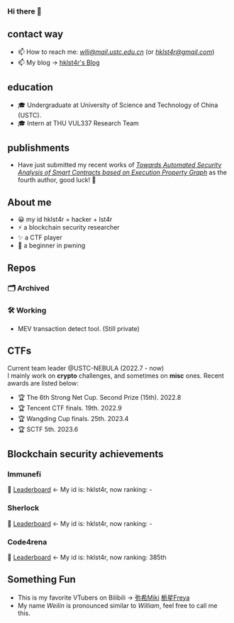 ### Hi there 👋

<!--
**hklst4r/hklst4r** is a ✨ _special_ ✨ repository because its `README.md` (this file) appears on your GitHub profile.

Here are some ideas to get you started:

- 🔭 I’m currently working on ...
- 🌱 I’m currently learning ...
- 👯 I’m looking to collaborate on ...
- 🤔 I’m looking for help with ...
- 💬 Ask me about ...
- 📫 How to reach me: ...
- 😄 Pronouns: ...
- ⚡ Fun fact: ...
-->
<!-- ![github-stats](https://github-readme-stats.vercel.app/api?username=hklst4r&show_icons=true&line_height=25&hide_title=true)
![langs-stats](https://github-readme-stats.vercel.app/api/top-langs/?username=hklst4r&layout=compact)
 -->
## contact way
- 📫 How to reach me: *wlli@mail.ustc.edu.cn* (or *hklst4r@gmail.com*)
- 📫 My blog -> [hklst4r's Blog](https://lstarnana7mi.com)

## education

- 🎓 Undergraduate at University of Science and Technology of China (USTC).
- 🎓 Intern at THU VUL337 Research Team

## publishments

- Have just submitted my recent works of [*Towards Automated Security Analysis of Smart Contracts based on Execution Property Graph*](https://arxiv.org/abs/2305.14046) as the fourth author, good luck! 🤞

## About me
- 😀 my id hklst4r = hacker + lst4r
- ⚡ a blockchain security researcher
- ✨ a CTF player
- 🌱 a beginner in pwning

## Repos

### 🗂️ Archived

### 🛠️ Working
- MEV transaction detect tool. (Still private)

## CTFs
Current team leader @USTC-NEBULA (2022.7 - now)\
I mainly work on **crypto** challenges, and sometimes on **misc** ones. Recent awards are listed below:
- 🏆 The 6th Strong Net Cup. Second Prize (15th). 2022.8
- 🏆 Tencent CTF finals. 19th. 2022.9
- 🏆 Wangding Cup finals. 25th. 2023.4
- 🏆 SCTF 5th. 2023.6

## Blockchain security achievements

### Immunefi
🥇 [Leaderboard](https://immunefi.com/leaderboard/) <- My id is: hklst4r, now ranking: -

### Sherlock
🥇 [Leaderboard](https://app.sherlock.xyz/audits/leaderboard) <- My id is: hklst4r, now ranking: -

### Code4rena
🥇 [Leaderboard](https://code4rena.com/leaderboard) <- My id is: hklst4r, now ranking: 385th

## Something Fun
- This is my favorite VTubers on Bilibili -> [弥希Miki](https://space.bilibili.com/477317922) [栀星Freya](https://live.bilibili.com/27413946)
- My name *Weilin* is pronounced similar to *William*, feel free to call me this.

